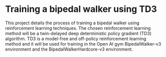 # Training a bipedal walker using TD3
This project details the process of training a bipedal walker using reinforcement learning techniques. The chosen reinforcement learning method will be a twin-delayed deep deterministic policy gradient (TD3) algorithm. TD3 is a model-free and off-policy reinforcement learning method and it will be
used for training in the Open AI gym BipedalWalker-v3 environment and the BipedalWalkerHardcore-v3 environment.
